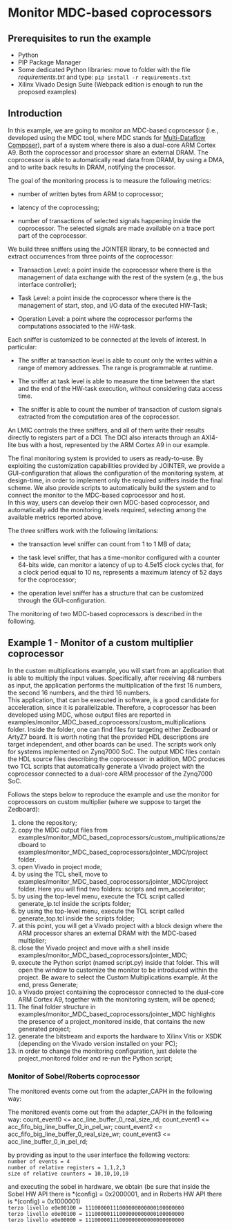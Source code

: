 # Monitor MDC-based coprocessors

## Prerequisites to run the example
- Python
- PIP Package Manager
- Some dedicated Python libraries: move to folder with the file *requirements.txt* and type:
`pip install -r requirements.txt`
- Xilinx Vivado Design Suite (Webpack edition is enough to run the proposed examples)

## Introduction
In this example, we are going to monitor an MDC-based coprocessor (i.e., developed using the MDC tool, where MDC stands for [Multi-Dataflow Composer](https://github.com/mdc-suite/mdc)), part of a system where there is also a dual-core ARM Cortex A9. Both the coprocessor and processor share an external DRAM. The coprocessor is able to automatically read data from DRAM, by using a DMA, and to write back results in DRAM, notifying the processor. <br />

The goal of the monitoring process is to measure the following metrics:<br />

- number of written bytes from ARM to coprocessor;

- latency of the coprocessing;

- number of transactions of selected signals happening inside the coprocessor. The selected signals are made available on a trace port part of the coprocessor.




We build three sniffers using the JOINTER library, to be connected and extract occurrences from three points of the coprocessor:<br />

- Transaction Level: a point inside the coprocessor where there is the management of data exchange with the rest of the system (e.g., the bus interface controller);

- Task Level: a point inside the coprocessor where there is the management of start, stop, and I/O data of the executed HW-Task;

- Operation Level: a point where the coprocessor performs the computations associated to the HW-task.


Each sniffer is customized to be connected at the levels of interest. In particular:<br />

- The sniffer at transaction level is able to count only the writes within a range of memory addresses. The range is programmable at runtime.

- The sniffer at task level is able to measure the time between the start and the end of the HW-task execution, without considering data access time.

- The sniffer is able to count the number of transaction of custom signals extracted from the computation area of the coprocessor.


An LMIC controls the three sniffers, and all of them write their results directly to registers part of a DCI. The DCI also interacts through an AXI4-lite bus with a host, represented by the ARM Cortex A9 in our example. <br />



The final monitoring system is provided to users as ready-to-use. By exploiting the customization capabilities provided by JOINTER, we provide a GUI-configuration that allows the configuration of the monitoring system, at design-time, in order to implement only the required sniffers inside the final scheme. We also provide scripts to automatically build the system and to connect the monitor to the MDC-based coprocessor and host.<br />
In this way, users can develop their own MDC-based coprocessor, and automatically add the monitoring levels required, selecting among the available metrics reported above.

The three sniffers work with the following limitations:<br />

- the transaction level sniffer can count from 1 to 1 MB of data;

- the task level sniffer, that has a time-monitor configured with a counter 64-bits wide, can monitor a latency of up to 4.5e15 clock cycles that, for a clock period equal to 10 ns, represents a maximum latency of 52 days for the coprocessor;

- the operation level sniffer has a structure that can be customized through the GUI-configuration.

The monitoring of two MDC-based coprocessors is described in the following. 

## Example 1 - Monitor of a custom multiplier coprocessor #
In the custom multiplications example, you will start from an application that is able to multiply the input values. 
Specifically, after receiving 48 numbers as input, the application performs the multiplication of the first 16 numbers, the second 16 numbers, and the third 16 numbers.<br />
This application, that can be executed in software, is a good candidate for acceleration, since it is parallelizable. Therefore, a coprocessor has been developed using MDC, whose output files are reported in examples/monitor_MDC_based_coprocessors/custom_multiplications folder.
Inside the folder, one can find files for targeting either Zedboard or ArtyZ7 board. It is worth noting that the provided HDL descriptions are target independent, and other boards can be used. The scripts work only for systems implemented on Zynq7000 SoC.
The output MDC files contain the HDL source files describing the coprocessor: in addition, MDC produces two TCL scripts that automatically generate a Vivado project with the coprocessor connected to a dual-core ARM processor of the Zynq7000 SoC. 

Follows the steps below to reproduce the example and use the monitor for coprocessors on custom multiplier (where we suppose to target the Zedboard):<br />
1. clone the repository;
2. copy the MDC output files from examples/monitor_MDC_based_coprocessors/custom_multiplications/zedboard to examples/monitor_MDC_based_coprocessors/jointer_MDC/project folder.
3. open Vivado in project mode;
4. by using the TCL shell, move to examples/monitor_MDC_based_coprocessors/jointer_MDC/project folder. Here you will find two folders: scripts and mm_accelerator;
5. by using the top-level menu, execute the TCL script called generate_ip.tcl inside the scripts folder;
6. by using the top-level menu, execute the TCL script called generate_top.tcl inside the scripts folder;
7. at this point, you will get a Vivado project with a block design where the ARM processor shares an external DRAM with the MDC-based multiplier;
8. close the Vivado project and move with a shell inside examples/monitor_MDC_based_coprocessors/jointer_MDC;
9. execute the Python script (named script.py) inside that folder. This will open the window to customize the monitor to be introduced within the project. Be aware to select the Custom Multiplications example. At the end, press Generate;
10. a Vivado project containing the coprocessor connected to the dual-core ARM Cortex A9, together with the monitoring system, will be opened;
11. The final folder structure in examples/monitor_MDC_based_coprocessors/jointer_MDC highlights the presence of a project_monitored inside, that contains the new generated project;
12. generate the bitstream and exports the hardware to Xilinx Vitis or XSDK (depending on the Vivado version installed on your PC);
13. in order to change the monitoring configuration, just delete the project_monitored folder and re-run the Python script;


<!---
[//]: <Altro:> 

2. Execute the script script.py with Python inside the SEL_FOL. The first time you will get an error: however, you will get the downloaded files to populate your folder, necessary to executed JOINTER.
3. Two application examples are provided together with the tool: custom multiplications and sobel/roberts. Both applications are provided with their C source code, and both represent good candidate to be executed on a coprocessor, since they are highly parallelizable. In this regard, for both applications also a coprocessor is provided, developed using MDC. The two applications, with the provided content, can be found inside the getting_started repository folder


To use JOINTER in this example, perform the following steps
1. open a shell and set the Vivado environment variables<br />
2. copy the files associated to the board of your interest within the SEL_FOL: for example, supposing that we want to implement a monitoring system for the custom multiplications coprocessor for the zedboard, we would copy the files contained in getting_started/SW_HW/custom_multiplications/MDC_outputs/zedboard/ within SEL_FOL.
3. copy the file create_MDC_proj.tcl within SEL_FOL
4. create a new folder called project and copy the two folders mm_accelerator and scripts within the project folder
5. navigate with the shell to SEL_FOL and execute the TCL script:<br />
`vivado -mode batch -source create_MDC_proj.tcl`<br />
This will generate a Vivado project that makes use of the MDC coprocessor connected to the dual-core ARM Cortex A9 inside the Zynq7000 SoC [3].
6. Execute the script script.py with Python inside the SEL_FOL. This will open the window to customize the sniffer to be introduced within the project. At the end, press Generate.
7. A Vivado project containing the coprocessor connected to the dual-core ARM Cortex A9, together with the monitoring system, will be opened.
8. The final folder structure highlights the presence of a project_monitored inside, that contains the new generated project.
9. Generate the bitstream and exports the hardware to Xilinx Vitis or XSDK (depending on the Vivado version installed on your PC).
-->

### Monitor of Sobel/Roberts coprocessor

The monitored events come out from the adapter_CAPH in the following way:

The monitored events come out from the adapter_CAPH in the following way:
count_event0 <= acc_line_buffer_0_real_size_rd;
count_event1 <= acc_fifo_big_line_buffer_0_in_pel_wr;
count_event2 <= acc_fifo_big_line_buffer_0_real_size_wr;
count_event3 <= acc_line_buffer_0_in_pel_rd;

by providing as input to the user interface the following vectors:<br /> 
`number of events = 4`<br />
`number of relative registers = 1,1,2,3`<br />
`size of relative counters = 10,10,10,10`<br />

and executing the sobel in hardware, we obtain (be sure that inside the Sobel HW API there is *(config) = 0x2000001, and in Roberts HW API there is *(config) = 0x1000001)<br />
`terzo livello e0e00100 = ‭11100000111000000000000100000000‬`<br />
`terzo livello e0e00100 = 11100000111000000000000100000000‬`<br />
`terzo livello e0e00000 = ‭11100000111000000000000000000000‬`<br />



